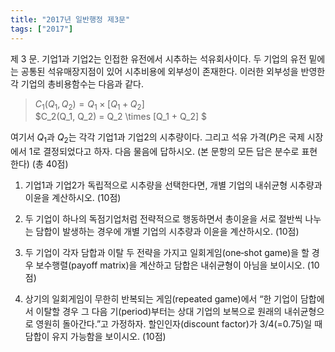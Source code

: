 ```yaml
---
title: "2017년 일반행정 제3문"
tags: ["2017"]
---
```


제 3 문. 기업1과 기업2는 인접한 유전에서 시추하는 석유회사이다. 두 기업의 유전 밑에는 공통된 석유매장지점이 있어 시추비용에 외부성이 존재한다. 이러한 외부성을 반영한 각 기업의 총비용함수는 다음과 같다.

>$C_1(Q_1, Q_2) = Q_1 \times [Q_1 + Q_2]$  
$C_2(Q_1, Q_2) = Q_2 \times [Q_1 + Q_2] $


여기서 $Q_1$과 $Q_2$는 각각 기업1과 기업2의 시추량이다. 그리고 석유 가격($P$)은 국제 시장에서 1로 결정되었다고 하자. 다음 물음에 답하시오. (본 문항의 모든 답은 분수로 표현한다) (총 40점)

1) 기업1과 기업2가 독립적으로 시추량을 선택한다면, 개별 기업의 내쉬균형 시추량과 이윤을 계산하시오. (10점)

2) 두 기업이 하나의 독점기업처럼 전략적으로 행동하면서 총이윤을 서로 절반씩 나누는 담합이 발생하는 경우에 개별 기업의 시추량과 이윤을 계산하시오. (10점)

3) 두 기업이 각자 담합과 이탈 두 전략을 가지고 일회게임(one‐shot game)을 할 경우 보수행렬(payoff matrix)을 계산하고 담합은 내쉬균형이 아님을 보이시오. (10점)

4) 상기의 일회게임이 무한히 반복되는 게임(repeated game)에서 “한 기업이 담합에서 이탈할 경우 그 다음 기(period)부터는 상대 기업의 보복으로 원래의 내쉬균형으로 영원히 돌아간다.”고 가정하자. 할인인자(discount factor)가 3/4(=0.75)일 때 담합이 유지 가능함을 보이시오. (10점)

